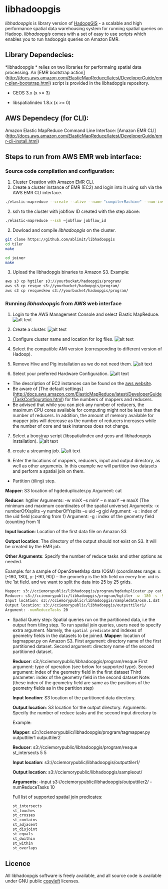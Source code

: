 # libhadoopgis
*libhadoopgis* is library version of [HadoopGIS](https://github.com/Hadoop-GIS/Hadoop-GIS) - a 
scalable and high performance spatial data warehousing system for running spatial queries on 
Hadoop. *libhadoopgis* comes with a set of easy to use scripts which enables you to run 
hadoopgis queries on Amazon EMR.

## Library Dependecies:
*libhadoopgis * relies on two libraries for performaing spatial data processing. An [EMR bootstrap action] (http://docs.aws.amazon.com/ElasticMapReduce/latest/DeveloperGuide/emr-plan-bootstrap.html) script is provided in the libhadopgis repository.

- GEOS 3.x (x >= 3)

- libspatialindex 1.8.x (x >= 0)

## AWS Dependecy (for CLI):
Amazon Elastic MapReduce Command Line Interface: [Amazon EMR CLI] (http://docs.aws.amazon.com/ElasticMapReduce/latest/DeveloperGuide/emr-cli-install.html)

## Steps to run from AWS EMR web interface:

### Source code compilation and configuration:

1. Cluster Creation with Amazon EMR CLI.
  1. Create a cluster instance of EMR (EC2) and login into it using ssh via the AWS EMR CLI interface.

  ```bash 
  ./elastic-mapreduce --create --alive --name "compilerMachine" --num-instances=1 --master-instance-type=m1.medium
  ```

  2. ssh to the cluster with jobflow ID created with the step above:

  ```bash
  ./elastic-mapreduce --ssh –jobflow jobflow_id
  ```


2. Dowload and compile *libhadoopgis* on the cluster.

  ```bash
  git clone https://github.com/ablimit/libhadoopgis
  cd tiler
  make

  cd joiner
  make
  ```

3. Upload the libhadopgis binaries to Amazon S3.
  Example:
  ```bash
  aws s3 cp hgtiler s3://yourbucket/hadoopgis/program/
  aws s3 cp resque s3://yourbucket/hadoopgis/program/
  aws s3 cp resqueskew s3://yourbucket/hadoopgis/program/
  ```


### Running *libhadoopgis* from AWS web interface
1. Login to the AWS Management Console and select Elastic MapReduce.
![alt text](https://github.com/ablimit/libhadoopgis/raw/master/documentation/images/1.png "Select EMR")

2. Create a cluster.
![alt text](https://github.com/ablimit/libhadoopgis/raw/master/documentation/images/2.png "Create a cluster")

3. Configure cluster name and location for log files.
![alt text](https://github.com/ablimit/libhadoopgis/raw/master/documentation/images/3.png "configure cluster")

4. Select the compatible AMI version (corresponding to different version of Hadoop).

5. Remove Hive and Pig installation as we do not need them.
![alt text](https://github.com/ablimit/libhadoopgis/raw/master/documentation/images/5.png "remove hive and pig")

6. Select your preferred Hardware Configuration.
![alt text](https://github.com/ablimit/libhadoopgis/raw/master/documentation/images/6.png "configure hardware")
  * The description of EC2 instances can be found on the [aws website](http://aws.amazon.com/ec2/instance-types/instance-details/).
  * Be aware of [The default settings] (http://docs.aws.amazon.com/ElasticMapReduce/latest/DeveloperGuide/TaskConfiguration.html) for the numbers of mappers and reducers.  
  * Be advised that while you can pick any number of reducers, the maximum CPU cores available for computing might not be less than the number of reducers. In addition, the amount of memory available for mapper jobs will decrease as the number of reducers increases while the number of core and task instances does not change.


7. Select a boostrap script (libspatialindex and geos and libhadoopgis installation).
![alt text](https://github.com/ablimit/libhadoopgis/raw/master/documentation/images/7.png "bootstrap")

8. create a streaming job.
![alt text](https://github.com/ablimit/libhadoopgis/raw/master/documentation/images/8.png "streaming")

9. Enter the locations of mappers, reducers, input and output directory, as well as other arguments. In this example we will partition two datasets and perform a spatial join on them.
  * Partition (tiling) step.

   **Mapper**: S3 location of hgdeduplicater.py
   Argument: cat
   
   **Reducer**: hgtiler
   Arguments: -w minX –s minY – n maxY –e maxX (The minimum and maximum coordinates of the spatial universe)
   Arguments: -x numberOfXsplits –y numberOfYsplits –u uid –g gid
   Argument: -u : index of the uid field (counting from 1)
   Argument: -g : index of the geometry field (counting from 1)
   
   **Input location**: Location of the first data file on Amazon S3
   
   **Output location**: The directory of the output should not exist on S3. It will be created by the EMR job.
   
   **Other Arguments**: Specify the number of reduce tasks and other options as needed.
  
   Example: for a sample of OpenStreetMap data (OSM) (coordinates range: x: [-180, 180], y: [-90, 90]) – the geometry is the 5th field on every line. uid is the 1st field. and we want to split the data into 25 by 25 grids.
   
   ```bash
   Mapper: s3://cciemorypublic/libhadoopgis/program/hgdeduplicater.py cat 
   Reducer: s3://cciemorypublic/libhadoopgis/program/hgtiler -w -180 -s -90 -n 90 -e 180 -x 25 -y 25 -u 1 -g 5
   Input location: s3://cciemorypublic/libhadoopgis/sampledata/osm.1.dat
   Output location: s3://cciemorypublic/libhadoopgis/outputtiler1/
   Argument: -numReduceTasks 20
   ```

  * Spatial Query step:
    Spatial queries run on the partitioned data, i.e the output from tiling step. To run spatial join queries, users need to specify extra argument. Namely, the `spatial predicate` and indexes of geometry fields in the datasets to be joined.
    **Mapper**: location of tagmapper.py on Amazon S3.
    First argument: directory name of the first partitioned dataset.
    Second argument: directory name of the second partitioned dataset.
    
    **Reducer**: s3://cciemorypublic/libhadoopgis/program/resque
    First argument: type of operation (see below for supported type).
    Second argument: index of the geometry field in the first dataset
    Third parameter: index of the geometry field in the second dataset
    Note: (these index of the geometry field are same as the positions of the geometry fields as in the partition step)
    
    **Input location**: S3 location of the partitioned data directory.
    
    **Output location**: S3 location for the output directory.
Arguments: Specify the number of reduce tasks and the second input directory to


    Example:
    
    **Mapper**: s3://cciemorypublic/libhadoopgis/program/tagmapper.py outputtiler1 outputtiler2
    
    **Reducer**: s3://cciemorypublic/libhadoopgis/program/resque st_intersects 5 5
    
    **Input location**: s3://cciemorypublic/libhadoopgis/outputtiler1/
    
    **Output location**: s3://cciemorypublic/libhadoopgis/sampleout/
    
    **Arguments**: -input s3://cciemorypublic/libhadoopgis/outputtiler2/ -numReduceTasks 10
    
    Full list of supported spatial join predicates:
    
    ```bash
    st_intersects
    st_touches
    st_crosses
    st_contains
    st_adjacent
    st_disjoint
    st_equals
    st_dwithin 
    st_within
    st_overlaps
    ```

## Licence
All libhadoopgis software is freely available, and all source code 
is available under GNU public [copyleft](http://www.gnu.org/copyleft/ "copyleft") licenses.

